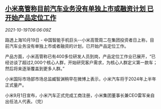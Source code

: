 <!--1634625063000-->
[小米高管称目前汽车业务没有单独上市或融资计划 已开始产品定位工作](https://cn.reuters.com/article/xiaomi-car-business-financing-1019-idCNKBS2H90FG)
------

<div><i>2021-10-19T06:06:09Z</i></div><p>路透上海10月19日 - 中国智能手机巨头--小米高管周二在集团投资者日上称，目前汽车业务没有单独上市或者融资的计划，已开始产品定位工作。</p><p>产品方面，小米高管称已有400多位研发人员到岗，产品定位工作业已展开，“已经访谈了超过2,000个核心人群，开始研究客户需求，为核心人群定义第一款车；然后将来逐渐覆盖到更多人群。”</p><p>小米国际市场部市场总监臧智渊稍早在微博上表示，小米汽车将于2024年上半年正式量产。</p><p>小米9月1日宣布，小米汽车正式完成工商注册，小米集团董事长兼CEO雷军亲自出任法人代表。（完）</p>
